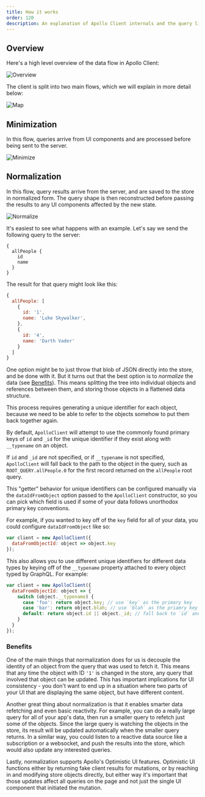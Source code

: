 ```yaml
---
title: How it works
order: 120
description: An explanation of Apollo Client internals and the query lifecycle
---
```


<h2 id="overview">Overview</h2>

Here's a high level overview of the data flow in Apollo Client:

![Overview](./assets/client-diagrams/1-overview.png)

The client is split into two main flows, which we will explain in more detail below:

![Map](./assets/client-diagrams/2-map.png)

<h2 id="minimize">Minimization</h2>

In this flow, queries arrive from UI components and are processed before being sent to the server.

![Minimize](./assets/client-diagrams/3-minimize.png)

<h2 id="normalize">Normalization</h2>

In this flow, query results arrive from the server, and are saved to the store in normalized form. The query shape is then reconstructed before passing the results to any UI components affected by the new state.

![Normalize](./assets/client-diagrams/4-normalize.png)

It's easiest to see what happens with an example. Let's say we send the following query to the server:

```
{
  allPeople {
    id
    name
  }
}
```

The result for that query might look like this:

```js
{
  allPeople: [
    {
      id: '1',
      name: 'Luke Skywalker',
    },
    {
      id: '4',
      name: 'Darth Vader'
    }
  ]
}
```

One option might be to just throw that blob of JSON directly into the store, and be done with it. But it turns out that the best option is to _normalize_ the data (see [Benefits](#query-benefits)). This means splitting the tree into individual objects and references between them, and storing those objects in a flattened data structure.

This process requires generating a unique identifier for each object, because we need to be able to refer to the objects somehow to put them back together again.

By default, `ApolloClient` will attempt to use the commonly found primary keys of `id` and `_id` for the unique identifier if they exist along with `__typename` on an object.  

If `id` and `_id` are not specified, or if `__typename` is not specified, `ApolloClient` will fall back to the path to the object in the query, such as `ROOT_QUERY.allPeople.0` for the first record returned on the `allPeople` root query.

This "getter" behavior for unique identifiers can be configured manually via the `dataIdFromObject` option passed to the `ApolloClient` constructor, so you can pick which field is used if some of your data follows unorthodox primary key conventions.

For example, if you wanted to key off of the `key` field for all of your data, you could configure `dataIdFromObject` like so:

```js
var client = new ApolloClient({
  dataFromObjectId: object => object.key
});
```

This also allows you to use different unique identifiers for different data types by keying off of the `__typename` property attached to every object typed by GraphQL.  For example:

```js
var client = new ApolloClient({
  dataFromObjectId: object => {
    switch (object.__typename) {
      case 'foo': return object.key; // use `key` as the primary key
      case 'bar': return object.blah; // use `blah` as the priamry key
      default: return object.id || object._id; // fall back to `id` and `_id` for all other types
    }
  }
});
```

<h3 id='query-benefits'>Benefits</h3>

One of the main things that normalization does for us is decouple the identity of an object from the query that was used to fetch it. This means that any time the object with ID `'1'` is changed in the store, any query that involved that object can be updated. This has important implications for UI consistency - you don't want to end up in a situation where two parts of your UI that are displaying the same object, but have different content.

Another great thing about normalization is that it enables smarter data refetching and even basic reactivity. For example, you can do a really large query for all of your app's data, then run a smaller query to refetch just some of the objects. Since the large query is watching the objects in the store, its result will be updated automatically when the smaller query returns. In a similar way, you could listen to a reactive data source like a subscription or a websocket, and push the results into the store, which would also update any interested queries.

Lastly, normalization supports Apollo's Optimistic UI features. Optimistic UI functions either by returning fake client results for mutations, or by reaching in and modifying store objects directly, but either way it's important that those updates affect all queries on the page and not just the single UI component that initiated the mutation.

